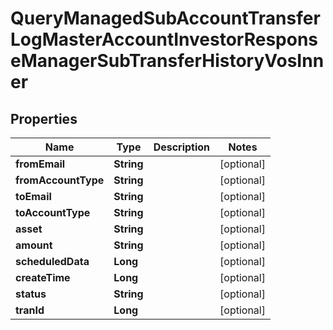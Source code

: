 

# QueryManagedSubAccountTransferLogMasterAccountInvestorResponseManagerSubTransferHistoryVosInner


## Properties

| Name | Type | Description | Notes |
|------------ | ------------- | ------------- | -------------|
|**fromEmail** | **String** |  |  [optional] |
|**fromAccountType** | **String** |  |  [optional] |
|**toEmail** | **String** |  |  [optional] |
|**toAccountType** | **String** |  |  [optional] |
|**asset** | **String** |  |  [optional] |
|**amount** | **String** |  |  [optional] |
|**scheduledData** | **Long** |  |  [optional] |
|**createTime** | **Long** |  |  [optional] |
|**status** | **String** |  |  [optional] |
|**tranId** | **Long** |  |  [optional] |



